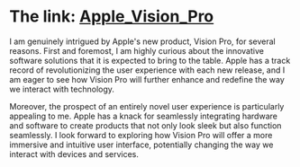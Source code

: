 # The link: [Apple_Vision_Pro](https://www.apple.com/newsroom/2023/06/introducing-apple-vision-pro/)


I am genuinely intrigued by Apple's new product, Vision Pro, for several reasons. First and foremost, I am highly curious about the innovative software solutions that it is expected to bring to the table. Apple has a track record of revolutionizing the user experience with each new release, and I am eager to see how Vision Pro will further enhance and redefine the way we interact with technology.

Moreover, the prospect of an entirely novel user experience is particularly appealing to me. Apple has a knack for seamlessly integrating hardware and software to create products that not only look sleek but also function seamlessly. I look forward to exploring how Vision Pro will offer a more immersive and intuitive user interface, potentially changing the way we interact with devices and services.